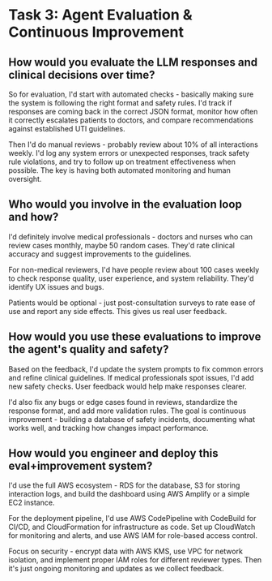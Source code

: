 # Task 3: Agent Evaluation & Continuous Improvement

## How would you evaluate the LLM responses and clinical decisions over time?

So for evaluation, I'd start with automated checks - basically making sure the system is following the right format and safety rules. I'd track if responses are coming back in the correct JSON format, monitor how often it correctly escalates patients to doctors, and compare recommendations against established UTI guidelines.

Then I'd do manual reviews - probably review about 10% of all interactions weekly. I'd log any system errors or unexpected responses, track safety rule violations, and try to follow up on treatment effectiveness when possible. The key is having both automated monitoring and human oversight.

## Who would you involve in the evaluation loop and how?

I'd definitely involve medical professionals - doctors and nurses who can review cases monthly, maybe 50 random cases. They'd rate clinical accuracy and suggest improvements to the guidelines.

For non-medical reviewers, I'd have people review about 100 cases weekly to check response quality, user experience, and system reliability. They'd identify UX issues and bugs.

Patients would be optional - just post-consultation surveys to rate ease of use and report any side effects. This gives us real user feedback.

## How would you use these evaluations to improve the agent's quality and safety?

Based on the feedback, I'd update the system prompts to fix common errors and refine clinical guidelines. If medical professionals spot issues, I'd add new safety checks. User feedback would help make responses clearer.

I'd also fix any bugs or edge cases found in reviews, standardize the response format, and add more validation rules. The goal is continuous improvement - building a database of safety incidents, documenting what works well, and tracking how changes impact performance.

## How would you engineer and deploy this eval+improvement system?

I'd use the full AWS ecosystem - RDS for the database, S3 for storing interaction logs, and build the dashboard using AWS Amplify or a simple EC2 instance. 

For the deployment pipeline, I'd use AWS CodePipeline with CodeBuild for CI/CD, and CloudFormation for infrastructure as code. Set up CloudWatch for monitoring and alerts, and use AWS IAM for role-based access control.

Focus on security - encrypt data with AWS KMS, use VPC for network isolation, and implement proper IAM roles for different reviewer types. Then it's just ongoing monitoring and updates as we collect feedback. 
